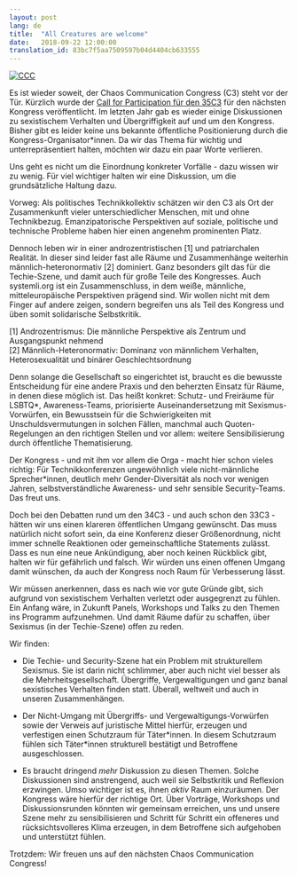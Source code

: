 ```yaml
---
layout: post
lang: de
title:  "All Creatures are welcome"
date:   2018-09-22 12:00:00
translation_id: 83bc7f5aa7509597b04d4404cb633555
---
```


[![CCC](/assets/img/ccc.jpg)](/assets/img/ccc.jpg)

Es ist wieder soweit, der Chaos Communication Congress (C3) steht vor der Tür. Kürzlich wurde der [Call for Participation für den 35C3](https://events.ccc.de/2018/09/11/35c3-call-for-participation-und-leitfaden-zur-einreichung/) für den nächsten Kongress veröffentlicht.
Im letzten Jahr gab es wieder einige Diskussionen zu sexistischem Verhalten und Übergriffigkeit auf und um den Kongress.
Bisher gibt es leider keine uns bekannte öffentliche Positionierung durch die Kongress-Organisator\*innen.
Da wir das Thema für wichtig und unterrepräsentiert halten, möchten wir dazu ein paar Worte verlieren.

<!--more-->

Uns geht es nicht um die Einordnung konkreter Vorfälle - dazu wissen wir zu wenig. Für viel wichtiger
halten wir eine Diskussion, um die grundsätzliche Haltung dazu.

Vorweg: Als politisches Technikkollektiv schätzen wir den C3 als Ort der Zusammenkunft vieler
unterschiedlicher Menschen, mit und ohne Technikbezug. Emanzipatorische Perspektiven auf
soziale, politische und technische Probleme haben hier einen angenehm prominenten Platz.


Dennoch leben wir in einer androzentristischen [1] und patriarchalen Realität. In dieser sind leider fast alle
Räume und Zusammenhänge weiterhin männlich-heteronormativ [2] dominiert. Ganz besonders gilt das für die Techie-Szene, und damit auch für große Teile des Kongresses.
Auch systemli.org ist ein Zusammenschluss, in dem weiße, männliche, mitteleuropäische Perspektiven prägend sind.
Wir wollen nicht mit dem Finger auf andere zeigen, sondern begreifen uns als Teil des Kongress und üben somit solidarische Selbstkritik.

[1] Androzentrismus: Die männliche Perspektive als Zentrum und Ausgangspunkt nehmend  
[2] Männlich-Heteronormativ: Dominanz von männlichem Verhalten, Heterosexualität und binärer Geschlechtsordnung

Denn solange die Gesellschaft so eingerichtet ist, braucht es die bewusste
Entscheidung für eine andere Praxis und den beherzten Einsatz für Räume, in denen diese möglich ist.
Das heißt konkret: Schutz- und Freiräume für LSBTQ\*, Awareness-Teams, priorisierte Auseinandersetzung mit Sexismus-Vorwürfen, ein Bewusstsein für die Schwierigkeiten mit Unschuldsvermutungen
in solchen Fällen, manchmal auch Quoten-Regelungen an den richtigen Stellen und vor
allem: weitere Sensibilisierung durch öffentliche Thematisierung.

Der Kongress - und mit ihm vor allem die Orga - macht hier schon vieles richtig: Für Technikkonferenzen ungewöhnlich viele nicht-männliche Sprecher\*innen, deutlich mehr Gender-Diversität als noch vor wenigen Jahren, selbstverständliche Awareness- und sehr sensible Security-Teams. Das freut uns.

Doch bei den Debatten rund um den 34C3 - und auch schon den 33C3 - hätten wir uns einen klareren öffentlichen Umgang gewünscht. Das muss natürlich nicht sofort sein, da eine Konferenz dieser Größenordnung, nicht immer schnelle Reaktionen oder gemeinschaftliche Statements zulässt.
Dass es nun eine neue Ankündigung, aber noch keinen Rückblick gibt, halten wir für gefährlich und falsch.
Wir würden uns einen offenen Umgang damit wünschen, da auch der Kongress noch Raum für Verbesserung lässt.

Wir müssen anerkennen, dass es nach wie vor gute Gründe gibt, sich aufgrund von
sexistischem Verhalten verletzt oder ausgegrenzt zu fühlen.
Ein Anfang wäre, in Zukunft Panels, Workshops und Talks zu den Themen ins Programm aufzunehmen. Und
damit Räume dafür zu schaffen, über Sexismus (in der Techie-Szene) offen zu reden.

Wir finden:

* Die Techie- und Security-Szene hat ein Problem mit strukturellem Sexismus. Sie ist darin nicht schlimmer,
  aber auch nicht viel besser als die Mehrheitsgesellschaft. Übergriffe, Vergewaltigungen und ganz banal
  sexistisches Verhalten finden statt. Überall, weltweit und auch in unseren Zusammenhängen.

* Der Nicht-Umgang mit Übergriffs- und Vergewaltigungs-Vorwürfen sowie der Verweis auf juristische Mittel
  hierfür, erzeugen und verfestigen einen Schutzraum für Täter\*innen. In diesem Schutzraum fühlen sich Täter\*innen strukturell bestätigt und Betroffene ausgeschlossen.

* Es braucht dringend *mehr* Diskussion zu diesen Themen. Solche Diskussionen sind anstrengend, auch weil sie Selbstkritik und Reflexion erzwingen. Umso wichtiger ist es, ihnen *aktiv* Raum einzuräumen. Der Kongress wäre hierfür der richtige Ort. Über Vorträge, Workshops und Diskussionsrunden könnten wir gemeinsam erreichen, uns und unsere Szene mehr zu sensibilisieren und Schritt für Schritt ein offeneres und rücksichtsvolleres Klima erzeugen, in dem Betroffene sich aufgehoben und unterstützt fühlen.

Trotzdem: Wir freuen uns auf den nächsten Chaos Communication Congress!
